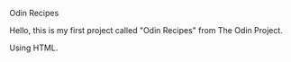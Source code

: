 Odin Recipes

Hello, this is my first project called "Odin Recipes" from The Odin Project.

Using HTML.

